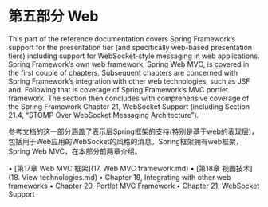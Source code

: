 # 第五部分 Web

This part of the reference documentation covers Spring Framework’s support for the presentation tier
(and specifically web-based presentation tiers) including support for WebSocket-style messaging in web
applications.
Spring Framework’s own web framework, Spring Web MVC, is covered in the first couple of chapters.
Subsequent chapters are concerned with Spring Framework’s integration with other web technologies,
such as JSF and.
Following that is coverage of Spring Framework’s MVC portlet framework.
The section then concludes with comprehensive coverage of the Spring Framework Chapter 21,
WebSocket Support (including Section 21.4, “STOMP Over WebSocket Messaging Architecture”).

参考文档的这一部分涵盖了表示层Spring框架的支持(特别是基于web的表现层)，包括用于Web应用的WebSocket的风格的消息。Spring框架拥有web框架，Spring Web MVC，在本部分前两章介绍。

• [第17章 Web MVC 框架](17. Web MVC framework.md)
• [第18章 视图技术](18. View technologies.md)
• Chapter 19, Integrating with other web frameworks
• Chapter 20, Portlet MVC Framework
• Chapter 21, WebSocket Support
